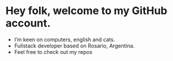 # Hey folk, welcome to my GitHub account.
 - I’m keen on computers, english and cats.
 - Fullstack developer based on Rosario, Argentina.
 - Feel free to check out my repos
